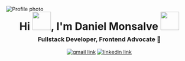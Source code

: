 ![Profile photo](https://res.cloudinary.com/dmm6onkzz/image/upload/v1679066339/github_wys0wc.png)

<h1 align="center" style="margin: -15px;">Hi <img src="https://media.tenor.com/nebZyl8oN7IAAAAi/wave-hello.gif" style="width: 50px;">, I'm Daniel Monsalve <img src="https://media.tenor.com/9LLhY-WtfbcAAAAi/afas-software-afas.gif" style="width: 50px;"> <!--👨‍💻--> </h3>
<h3 align="center">Fullstack Developer, Frontend Advocate 🥑</h3>

<div align="center">
  <a href="mailto:monsalvedanielv@gmail.com"><img src="https://img.shields.io/badge/Gmail-D14836?style=for-the-badge&logo=gmail&logoColor=black&color=white" alt="gmail link"></a>
  <a href="https://www.linkedin.com/in/daniel-monsalve-villegas/" rel="noopener noreferrer" target="_blank"><img src="https://img.shields.io/badge/LinkedIn-0077B5?style=for-the-badge&logo=linkedin&logoColor=black&color=white" alt="linkedin link"></a>
</div>
